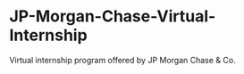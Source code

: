 # JP-Morgan-Chase-Virtual-Internship
Virtual internship program offered by JP Morgan Chase &amp; Co.
